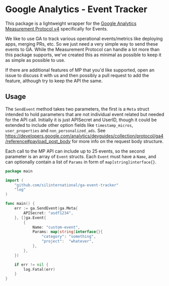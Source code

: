 # Google Analytics - Event Tracker
This package is a lightweight wrapper for the 
[Google Analytics Measurement Protocol v4](https://developers.google.com/analytics/devguides/collection/protocol/ga4) 
specifically for Events.

We like to use GA to track various operational events/metrics like deploying apps, merging PRs, etc. So we just need 
a very simple way to send these events to GA. While the Measurement Protocol can handle a lot more than this package
supports, we've created this as minimal as possible to keep it as simple as possible to use.

If there are additional features of MP that you'd like supported, open an issue to discuss it with us and then possibly 
a pull request to add the feature, although try to keep the API the same.

## Usage

The `SendEvent` method takes two parameters, the first is a `Meta` struct intended to hold parameters that are not 
individual event related but needed for the API call. Initially it is just APISecret and UserID, though it 
could be extended to include other option fields like `timestamp_micros`, `user_properties` and `non_personalized_ads`.
See https://developers.google.com/analytics/devguides/collection/protocol/ga4/reference#payload_post_body for more info 
on the request body structure.

Each call to the MP API can include up to 25 events, so the second parameter is an array of `Event` structs. Each 
`Event` must have a `Name`, and can optionally contain a list of `Params` in form of `map[string]interface{}`. 

```go
package main

import (
	"github.com/silinternational/ga-event-tracker"
	"log"
)

func main() {
	err := ga.SendEvent(ga.Meta{
		APISecret: "asdf1234",
	}, []ga.Event{
		{
			Name: "custom-event",
			Params: map[string]interface{}{
				"category": "something",
				"project":  "whatever",
			},
		},
	})

	if err != nil {
		log.Fatal(err)
	}
}
```